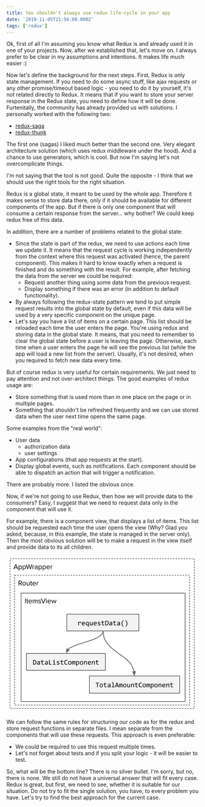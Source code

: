 ```yaml
---
title: You shouldn't always use redux life-cycle in your app
date: '2019-11-05T21:56:00.000Z'
tags: ['redux']
---
```


Ok, first of all I'm assuming you know what Redux is and already used it in one of your projects. Now, after we established that, let's move on. I always prefer to be clear in my assumptions and intentions. It makes life much easier :)

<!-- end -->

Now let's define the background for the next steps. First, Redux is only state management. If you need to do some async stuff, like ajax requests or any other promise/timeout based logic - you need to do it by yourself, it's not related directly to Redux. It means that if you want to store your server response in the Redux state, you need to define how it will be done. Furtenitally, the community has already provided us with solutions. I personally worked with the following two:

- [redux-saga](https://github.com/redux-saga/redux-saga/)
- [redux-thunk](https://github.com/reduxjs/redux-thunk)

The first one (sagas) I liked much better than the second one. Very elegant architecture solution (which uses redux middleware under the hood). And a chance to use generators, which is cool. But now I'm saying let's not overcomplicate things.

I'm not saying that the tool is not good. Quite the opposite - I think that we should use the right tools for the right situation.

Redux is a global state, it meant to be used by the whole app. Therefore it makes sense to store data there, only if it should be available for different components of the app. But if there is only one component that will consume a certain response from the server… why bother? We could keep redux free of this data.

In addition, there are a number of problems related to the global state:

- Since the state is part of the redux, we need to use actions each time we update it. It means that the request cycle is working independently from the context where this request was activated (hence, the parent component). This makes it hard to know exactly when a request is finished and do something with the result. For example, after fetching the data from the server we could be required:
  - Request another thing using some data from the previous request.
  - Display something if there was an error (in addition to default functionality).
- By always following the redux-state pattern we tend to put simple request results into the global state by default, even if this data will be used by a very specific component on the unique page.
- Let's say you have a list of items on a certain page. This list should be reloaded each time the user enters the page. You're using redux and storing data in the global state. It means, that you need to remember to clear the global state before a user is leaving the page. Otherwise, each time when a user enters the page he will see the previous list (while the app will load a new list from the server). Usually, it's not desired, when you required to fetch new data every time.

But of course redux is very useful for certain requirements. We just need to pay attention and not over-architect things. The good examples of redux usage are:

- Store something that is used more than in one place on the page or in multiple pages.
- Something that shouldn't be refreshed frequently and we can use stored data when the user next time opens the same page.

Some examples from the "real world":

- User data
  - authorization data
  - user settings
- App configurations (that app requests at the start).
- Display global events, such as notifications. Each component should be able to dispatch an action that will trigger a notification.

There are probably more. I listed the obvious once.

Now, if we're not going to use Redux, then how we will provide data to the consumers? Easy, I suggest that we need to request data only in the component that will use it.

For example, there is a component view, that displays a list of items. This list should be requested each time the user opens the view (Why? Glad you asked, because, in this example, the state is managed in the server only). Then the most obvious solution will be to make a request in the view itself and provide data to its all children.

![You shouldn't always use redux life-cycle in your app](you-shouldnt-always-use-redux.png)

We can follow the same rules for structuring our code as for the redux and store request functions in separate files. I mean separate from the components that will use these requests. This approach is even preferable:

- We could be required to use this request multiple times.
- Let's not forget about tests and if you split your logic - it will be easier to test.

So, what will be the bottom line? There is no silver bullet. I'm sorry, but no, there is none. We still do not have a universal answer that will fit every case. Redux is great, but first, we need to see, whether it is suitable for our situation. Do not try to fit the single solution, you have, to every problem you have. Let's try to find the best approach for the current case.
